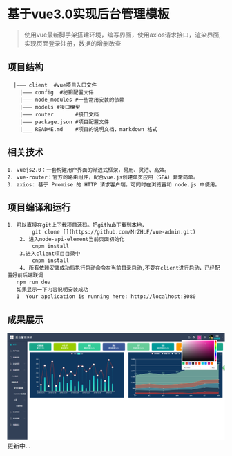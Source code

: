 # 基于vue3.0实现后台管理模板

> 使用vue最新脚手架搭建环境，编写界面，使用axios请求接口，渲染界面,实现页面登录注册，数据的增删改查

## 项目结构
```
  |——— client  #vue项目入口文件
	|——— config  #秘钥配置文件
	|——— node_modules #一些常用安装的依赖
	|——— models #接口模型
	|——— router       #接口文档
	|——— package.json #项目配置文件
	|___ README.md    #项目的说明文档，markdown 格式
```
## 相关技术
	1. vuejs2.0：一套构建用户界面的渐进式框架，易用、灵活、高效。
	2. vue-router：官方的路由组件，配合vue.js创建单页应用（SPA）非常简单。
	3. axios: 基于 Promise 的 HTTP 请求客户端，可同时在浏览器和 node.js 中使用。
	
	
## 项目编译和运行
    1. 可以直接在git上下载项目源码。把github下载到本地，
			git clone [](https://github.com/MrZHLF/vue-admin.git)
		2. 进入node-api-element当前页面初始化
			cnpm install
		3.进入client项目目录中
			cnpm install
		4. 所有依赖安装成功后执行启动命令在当前目录启动,不要在client进行启动，已经配置好前后端联调
	   npm run dev 
	   如果显示一下内容说明安装成功
	   I  Your application is running here: http://localhost:8080
		
## 成果展示
 ![avatar](./img/1.png)
更新中...
